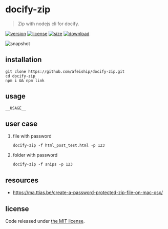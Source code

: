 # docify-zip
> Zip with nodejs cli for docify.

[![version][version-image]][version-url]
[![license][license-image]][license-url]
[![size][size-image]][size-url]
[![download][download-image]][download-url]

![snapshot](https://tva1.sinaimg.cn/large/008i3skNgy1gv865kab3sj60ju02at8u02.jpg)

## installation
```shell
git clone https://github.com/afeiship/docify-zip.git
cd docify-zip
npm i && npm link
```

## usage
~~~
__USAGE__
~~~

## user case
1. file with password
   ```shell
   docify-zip -f html_post_test.html -p 123
   ```

2. folder with password
   ```shell
   docify-zip -f snips -p 123
   ```

## resources
- https://ma.ttias.be/create-a-password-protected-zip-file-on-mac-osx/

## license
Code released under [the MIT license](https://github.com/afeiship/docify-zip/blob/master/LICENSE.txt).

[version-image]: https://img.shields.io/npm/v/@jswork/docify-zip
[version-url]: https://npmjs.org/package/@jswork/docify-zip

[license-image]: https://img.shields.io/npm/l/@jswork/docify-zip
[license-url]: https://github.com/afeiship/docify-zip/blob/master/LICENSE.txt

[size-image]: https://img.shields.io/bundlephobia/minzip/@jswork/docify-zip
[size-url]: https://github.com/afeiship/docify-zip/blob/master/dist/docify-zip.min.js

[download-image]: https://img.shields.io/npm/dm/@jswork/docify-zip
[download-url]: https://www.npmjs.com/package/@jswork/docify-zip
